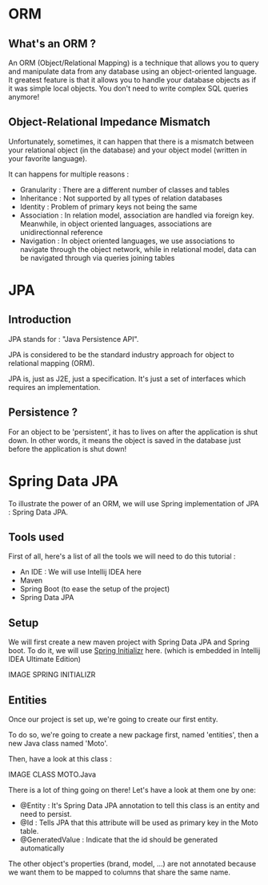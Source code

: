 # ORM
## What's an ORM ?
An ORM (Object/Relational Mapping) is a technique that allows you to query and manipulate data from any database using an object-oriented language.
It greatest feature is that it allows you to handle your database objects as if it was simple local objects. You don't need to write complex SQL queries anymore!

## Object-Relational Impedance Mismatch
Unfortunately, sometimes, it can happen that there is a mismatch between your relational object (in the database) and your object model (written in your favorite language).

It can happens for multiple reasons :
* Granularity : There are a different number of classes and tables
* Inheritance : Not supported by all types of relation databases
* Identity : Problem of primary keys not being the same
* Association : In relation model, association are handled via foreign key. Meanwhile, in object oriented languages, associations are unidirectionnal reference
* Navigation : In object oriented languages, we use associations to navigate through the object network, while in relational model, data can be navigated through via queries joining tables

# JPA

## Introduction

JPA stands for : "Java Persistence API".

JPA is considered to be the standard industry approach for object to relational mapping (ORM).

JPA is, just as J2E, just a specification. It's just a set of interfaces which requires an implementation.

## Persistence ?

For an object to be 'persistent', it has to lives on after the application is shut down. In other words, it means the object is saved in the database just before the application is shut down!

# Spring Data JPA

To illustrate the power of an ORM, we will use Spring implementation of JPA : Spring Data JPA.

## Tools used

First of all, here's a list of all the tools we will need to do this tutorial :
* An IDE : We will use Intellij IDEA here
* Maven
* Spring Boot (to ease the setup of the project)
* Spring Data JPA

## Setup

We will first create a new maven project with Spring Data JPA and Spring boot.
To do it, we will use [Spring Initializr](https://start.spring.io/) here. (which is embedded in Intellij IDEA Ultimate Edition)

IMAGE SPRING INITIALIZR

## Entities

Once our project is set up, we're going to create our first entity.

To do so, we're going to create a new package first, named 'entities', then a new Java class named 'Moto'.

Then, have a look at this class :

IMAGE CLASS MOTO.Java

There is a lot of thing going on there! Let's have a look at them one by one:

* @Entity : It's Spring Data JPA annotation to tell this class is an entity and need to persist.
* @Id : Tells JPA that this attribute will be used as primary key in the Moto table.
* @GeneratedValue : Indicate that the id should be generated automatically

The other object's properties (brand, model, ...) are not annotated because we want them to be mapped to columns that share the same name.



